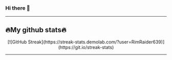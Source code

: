 ### Hi there 👋

<!--
**RimRaider639/RimRaider639** is a ✨ _special_ ✨ repository because its `README.md` (this file) appears on your GitHub profile.

Here are some ideas to get you started:

- 🔭 I’m currently working on ...
- 🌱 I’m currently learning ...
- 👯 I’m looking to collaborate on ...
- 🤔 I’m looking for help with ...
- 💬 Ask me about ...
- 📫 How to reach me: ...
- 😄 Pronouns: ...
- ⚡ Fun fact: ...
-->
<hr>
<h2>🔥My github stats🔥</h2>
<div>
<center>
  [![GitHub Streak](https://streak-stats.demolab.com/?user=RimRaider639)](https://git.io/streak-stats)
</center>
 </div>
<hr>

